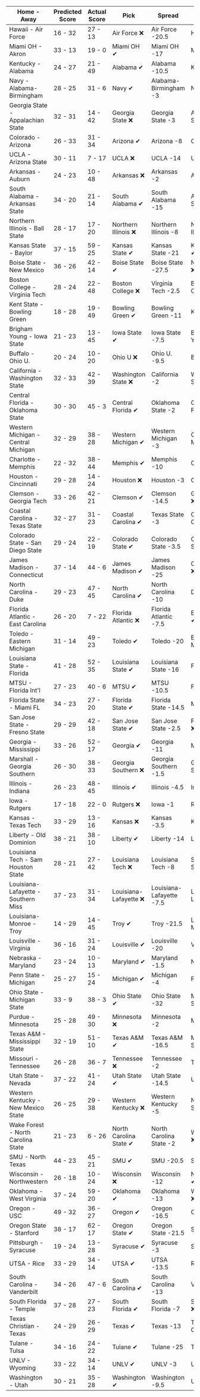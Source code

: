 Home - Away | Predicted Score | Actual Score | Pick | Spread | ATS Pick | O/U | O/U Pick
--- | --- | --- | --- | --- | --- | --- | ---
Hawaii - Air Force | 16 - 32 | 27 - 13 | Air Force ❌ | Air Force -20.5 | Hawaii ✔ | 46.5 | Over ❌
Miami OH - Akron | 33 - 13 | 19 - 0 | Miami OH ✔ | Miami OH -17 | Miami OH ✔ | 37.5 | Over ❌
Kentucky - Alabama | 24 - 27 | 21 - 49 | Alabama ✔ | Alabama -10.5 | Kentucky ❌ | 47 | Over ✔
Navy - Alabama-Birmingham | 28 - 25 | 31 - 6 | Navy ✔ | Alabama-Birmingham -3 | Navy ✔ | 51.5 | Over ❌
Georgia State - Appalachian State | 32 - 31 | 14 - 42 | Georgia State ❌ | Georgia State -3 | Appalachian State ✔ | 62.5 | Over ❌
Colorado - Arizona | 26 - 33 | 31 - 34 | Arizona ✔ | Arizona -8 | Colorado ✔ | 55.5 | Over ✔
UCLA - Arizona State | 30 - 11 | 7 - 17 | UCLA ❌ | UCLA -14 | UCLA ❌ | 45.5 | Under ✔
Arkansas - Auburn | 24 - 23 | 10 - 48 | Arkansas ❌ | Arkansas -2 | Auburn ✔ | 47 | Push ❌
South Alabama - Arkansas State | 34 - 20 | 21 - 14 | South Alabama ✔ | South Alabama -15 | Arkansas State ✔ | 55.5 | Under ✔
Northern Illinois - Ball State | 28 - 17 | 17 - 20 | Northern Illinois ❌ | Northern Illinois -8 | Northern Illinois ❌ | 43 | Over ❌
Kansas State - Baylor | 37 - 15 | 59 - 25 | Kansas State ✔ | Kansas State -21 | Kansas State ✔ | 55.5 | Under ❌
Boise State - New Mexico | 36 - 26 | 42 - 14 | Boise State ✔ | Boise State -27.5 | New Mexico ❌ | 59.5 | Over ❌
Boston College - Virginia Tech | 28 - 24 | 22 - 48 | Boston College ❌ | Virginia Tech -2.5 | Boston College ❌ | 48 | Over ✔
Kent State - Bowling Green | 18 - 28 | 19 - 49 | Bowling Green ✔ | Bowling Green -11 | Kent State ❌ | 41.5 | Over ✔
Brigham Young - Iowa State | 21 - 23 | 13 - 45 | Iowa State ✔ | Iowa State -7.5 | Brigham Young ❌ | 41.5 | Over ✔
Buffalo - Ohio U. | 20 - 24 | 10 - 20 | Ohio U ❌ | Ohio U. -9.5 | Buffalo ❌ | 45 | Under ✔
California - Washington State | 32 - 33 | 42 - 39 | Washington State ❌ | California -2 | Washington State ❌ | 60 | Over ✔
Central Florida - Oklahoma State | 30 - 30 | 45 - 3 | Central Florida ✔ | Oklahoma State -2 | Central Florida ✔ | 64 | Under ✔
Western Michigan - Central Michigan | 32 - 29 | 38 - 28 | Western Michigan ✔ | Western Michigan -3 | Central Michigan ❌ | 58 | Over ✔
Charlotte - Memphis | 22 - 32 | 38 - 44 | Memphis ✔ | Memphis -10 | Charlotte ✔ | 51.5 | Over ✔
Houston - Cincinnati | 29 - 28 | 14 - 24 | Houston ❌ | Houston -3 | Cincinnati ✔ | 54 | Over ❌
Clemson - Georgia Tech | 33 - 26 | 42 - 21 | Clemson ✔ | Clemson -14.5 | Georgia Tech ❌ | 53.5 | Over ✔
Coastal Carolina - Texas State | 32 - 27 | 31 - 23 | Coastal Carolina ✔ | Texas State -3 | Coastal Carolina ✔ | 55.5 | Over ❌
Colorado State - San Diego State | 29 - 24 | 22 - 19 | Colorado State ✔ | Colorado State -3.5 | Colorado State ❌ | 46.5 | Over ❌
James Madison - Connecticut | 37 - 14 | 44 - 6 | James Madison ✔ | James Madison -25 | Connecticut ❌ | 47.5 | Over ✔
North Carolina - Duke | 29 - 23 | 47 - 45 | North Carolina ✔ | North Carolina -10 | Duke ✔ | 53.5 | Under ❌
Florida Atlantic - East Carolina | 26 - 20 | 7 - 22 | Florida Atlantic ❌ | Florida Atlantic -7.5 | East Carolina ✔ | 45 | Over ❌
Toledo - Eastern Michigan | 31 - 14 | 49 - 23 | Toledo ✔ | Toledo -20 | Eastern Michigan ❌ | 45 | Push ❌
Louisiana State - Florida | 41 - 28 | 52 - 35 | Louisiana State ✔ | Louisiana State -16 | Florida ❌ | 67.5 | Over ✔
MTSU - Florida Int'l | 27 - 23 | 40 - 6 | MTSU ✔ | MTSU -10.5 | Florida Int'l ❌ | 51.5 | Under ✔
Florida State - Miami FL | 34 - 23 | 27 - 20 | Florida State ✔ | Florida State -14.5 | Miami FL ✔ | 50.5 | Over ❌
San Jose State - Fresno State | 29 - 29 | 42 - 18 | San Jose State ✔ | San Jose State -2.5 | Fresno State ❌ | 51.5 | Over ✔
Georgia - Mississippi | 33 - 26 | 52 - 17 | Georgia ✔ | Georgia -11 | Mississippi ❌ | 59 | Push ❌
Marshall - Georgia Southern | 26 - 30 | 38 - 33 | Georgia Southern ❌ | Georgia Southern -1.5 | Georgia Southern ❌ | 56.5 | Under ❌
Illinois - Indiana | 26 - 23 | 48 - 45 | Illinois ✔ | Illinois -4.5 | Indiana ✔ | 44 | Over ✔
Iowa - Rutgers | 17 - 18 | 22 - 0 | Rutgers ❌ | Iowa -1 | Rutgers ❌ | 27.5 | Over ❌
Kansas - Texas Tech | 33 - 29 | 13 - 16 | Kansas ❌ | Kansas -3.5 | Kansas ❌ | 62.5 | Under ✔
Liberty - Old Dominion | 38 - 21 | 38 - 10 | Liberty ✔ | Liberty -14 | Liberty ✔ | 59.5 | Under ✔
Louisiana Tech - Sam Houston State | 28 - 21 | 27 - 42 | Louisiana Tech ❌ | Louisiana Tech -8 | Sam Houston State ✔ | 49 | Push ❌
Louisiana-Lafayette - Southern Miss | 37 - 23 | 31 - 34 | Louisiana-Lafayette ❌ | Louisiana-Lafayette -7.5 | Louisiana-Lafayette ❌ | 52.5 | Over ✔
Louisiana-Monroe - Troy | 14 - 29 | 14 - 45 | Troy ✔ | Troy -21.5 | Louisiana-Monroe ❌ | 46 | Under ❌
Louisville - Virginia | 36 - 16 | 31 - 24 | Louisville ✔ | Louisville -20 | Virginia ✔ | 49.5 | Over ✔
Nebraska - Maryland | 23 - 24 | 10 - 13 | Maryland ✔ | Maryland -1.5 | Nebraska ❌ | 42.5 | Over ❌
Penn State - Michigan | 25 - 27 | 15 - 24 | Michigan ✔ | Michigan -4 | Penn State ❌ | 44.5 | Over ❌
Ohio State - Michigan State | 33 - 9 | 38 - 3 | Ohio State ✔ | Ohio State -32 | Michigan State ❌ | 48 | Under ✔
Purdue - Minnesota | 25 - 28 | 49 - 30 | Minnesota ❌ | Minnesota -2 | Minnesota ❌ | 48.5 | Over ✔
Texas A&M - Mississippi State | 32 - 19 | 51 - 10 | Texas A&M ✔ | Texas A&M -16.5 | Mississippi State ❌ | 40.5 | Over ✔
Missouri - Tennessee | 26 - 28 | 36 - 7 | Tennessee ❌ | Tennessee -2 | Tennessee ❌ | 59 | Under ✔
Utah State - Nevada | 37 - 22 | 41 - 24 | Utah State ✔ | Utah State -14.5 | Utah State ✔ | 54 | Over ✔
Western Kentucky - New Mexico State | 26 - 25 | 29 - 38 | Western Kentucky ❌ | Western Kentucky -5 | New Mexico State ✔ | 53.5 | Under ❌
Wake Forest - North Carolina State | 21 - 23 | 6 - 26 | North Carolina State ✔ | North Carolina State -2 | Wake Forest ❌ | 43.5 | Over ❌
SMU - North Texas | 44 - 23 | 45 - 21 | SMU ✔ | SMU -20.5 | SMU ✔ | 67 | Push ❌
Wisconsin - Northwestern | 26 - 18 | 10 - 24 | Wisconsin ❌ | Wisconsin -12 | Northwestern ✔ | 44 | Push ❌
Oklahoma - West Virginia | 37 - 24 | 59 - 20 | Oklahoma ✔ | Oklahoma -13 | West Virginia ❌ | 59.5 | Over ✔
Oregon - USC | 49 - 32 | 36 - 27 | Oregon ✔ | Oregon -16.5 | Oregon ❌ | 77.5 | Over ❌
Oregon State - Stanford | 38 - 17 | 62 - 17 | Oregon State ✔ | Oregon State -21.5 | Stanford ❌ | 52.5 | Over ✔
Pittsburgh - Syracuse | 19 - 24 | 13 - 28 | Syracuse ✔ | Syracuse -3 | Syracuse ✔ | 38 | Over ✔
UTSA - Rice | 33 - 29 | 34 - 14 | UTSA ✔ | UTSA -13.5 | Rice ❌ | 55 | Over ❌
South Carolina - Vanderbilt | 34 - 26 | 47 - 6 | South Carolina ✔ | South Carolina -13 | Vanderbilt ❌ | 53.5 | Over ❌
South Florida - Temple | 37 - 28 | 27 - 23 | South Florida ✔ | South Florida -7 | South Florida ❌ | 69.5 | Under ✔
Texas Christian - Texas | 24 - 29 | 26 - 29 | Texas ✔ | Texas -13 | Texas Christian ✔ | 56 | Under ✔
Tulane - Tulsa | 34 - 16 | 24 - 22 | Tulane ✔ | Tulane -25 | Tulsa ✔ | 53 | Under ✔
UNLV - Wyoming | 33 - 22 | 34 - 14 | UNLV ✔ | UNLV -3 | UNLV ✔ | 48 | Over ❌
Washington - Utah | 30 - 21 | 35 - 28 | Washington ✔ | Washington -9.5 | Utah ✔ | 48.5 | Over ✔